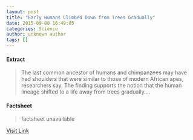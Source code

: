 ```yaml
---
layout: post
title: "Early Humans Climbed Down from Trees Gradually"
date: 2015-09-08 16:49:05
categories: Science
author: unknown author
tags: []
---
```



#### Extract
>The last common ancestor of humans and chimpanzees may have had shoulders that were similar to those of modern African apes, researchers say. The finding supports the notion that the human lineage shifted to a life away from trees gradually....

#### Factsheet
>factsheet unavailable

[Visit Link](http://www.livescience.com/52110-chimpanzee-human-shoulder-evolution.html)


